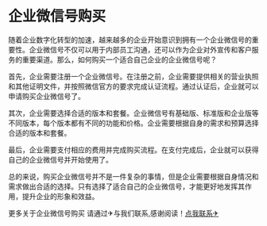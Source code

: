 # 企业微信号购买

随着企业数字化转型的加速，越来越多的企业开始意识到拥有一个企业微信号的重要性。企业微信号不仅可以用于内部员工沟通，还可以作为企业对外宣传和客户服务的重要渠道。那么，如何购买一个适合自己企业的企业微信号呢？

首先，企业需要注册一个企业微信号。在注册之前，企业需要提供相关的营业执照和其他证明文件，并按照微信官方的要求完成认证流程。通过认证后，企业就可以申请购买企业微信号了。

其次，企业需要选择合适的版本和套餐。企业微信号有基础版、标准版和企业版等不同版本，每个版本都有不同的功能和价格。企业需要根据自身的需求和预算选择合适的版本和套餐。

最后，企业需要支付相应的费用并完成购买流程。在支付完成后，企业就可以获得自己的企业微信号并开始使用了。

总的来说，购买企业微信号并不是一件复杂的事情，但是企业需要根据自身情况和需求做出合适的选择。只有选择了适合自己的企业微信号，才能更好地发挥其作用，提升企业的形象和效益。

更多关于企业微信号购买 请通过✈与我们联系,感谢阅读！[点我联系✈](https://file.G208.com)